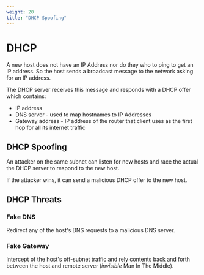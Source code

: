 ```yaml
---
weight: 20
title: "DHCP Spoofing"
---
```


# DHCP

A new host does not have an IP Address nor do they who to ping to get an IP address. So the host sends a broadcast message to the network asking for an IP address.

The DHCP server receives this message and responds with a DHCP offer which contains:

- IP address
- DNS server - used to map hostnames to IP Addresses
- Gateway address - IP address of the router that client uses as the first hop for all its internet traffic

## DHCP Spoofing

An attacker on the same subnet can listen for new hosts and race the actual the DHCP server to respond to the new host.

If the attacker wins, it can send a malicious DHCP offer to the new host.

## DHCP Threats

### Fake DNS

Redirect any of the host's DNS requests to a malicious DNS server.

### Fake Gateway

Intercept of the host's off-subnet traffic and rely contents back and forth between the host and remote server (*invisible* Man In The Middle).
